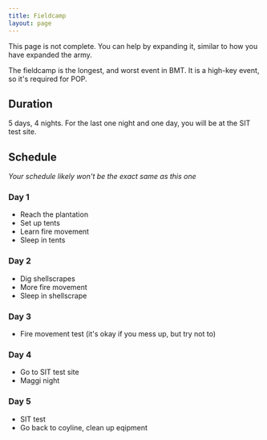 ```yaml
---
title: Fieldcamp
layout: page
---
```


<Alert type='warning'>
This page is not complete. You can help by expanding it, similar to how you have expanded the army.
</Alert>

The fieldcamp is the longest, and worst event in BMT. It is a high-key event, so it's required for POP.

## Duration
5 days, 4 nights. For the last one night and one day, you will be at the SIT test site.

## Schedule
*Your schedule likely won't be the exact same as this one*
### Day 1
- Reach the plantation
- Set up tents
- Learn fire movement
- Sleep in tents

### Day 2
- Dig shellscrapes
- More fire movement
- Sleep in shellscrape

### Day 3
- Fire movement test (it's okay if you mess up, but try not to)

### Day 4
- Go to SIT test site
- Maggi night

### Day 5
- SIT test
- Go back to coyline, clean up eqipment

<script>
import Alert from '@/components/Alert.vue'
export default {
  components: {
    Alert
  }
}
</script>